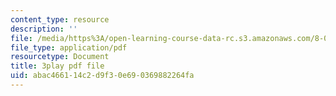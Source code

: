 ```yaml
---
content_type: resource
description: ''
file: /media/https%3A/open-learning-course-data-rc.s3.amazonaws.com/8-01sc-classical-mechanics-fall-2016/abac466114c2d9f30e690369882264fa_YGR5_Hf9dDg.pdf
file_type: application/pdf
resourcetype: Document
title: 3play pdf file
uid: abac4661-14c2-d9f3-0e69-0369882264fa
---
```


